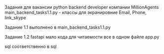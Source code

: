 Задания для вакансии python backend developer компании MillionAgents
main_backend_tasks1.1.py - 
классы для экранировние Email, Phone, link_skype


Задание 1.1 выполнено в main_backend_tasks1.1.py 

Задание 1.2 fastapi мало кода для читаемости все в одном файле app.py 

sql соответственно в sql
